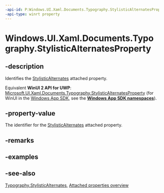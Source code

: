 ```yaml
---
-api-id: P:Windows.UI.Xaml.Documents.Typography.StylisticAlternatesProperty
-api-type: winrt property
---
```


<!-- Property syntax
public Windows.UI.Xaml.DependencyProperty StylisticAlternatesProperty { get; }
-->

# Windows.UI.Xaml.Documents.Typography.StylisticAlternatesProperty

## -description
Identifies the [StylisticAlternates](typography_stylisticalternates.md) attached property.

Equivalent **WinUI 2 API for UWP**: [Microsoft.UI.Xaml.Documents.Typography.StylisticAlternatesProperty](/windows/winui/api/microsoft.ui.xaml.documents.typography.stylisticalternatesproperty) (for WinUI in the [Windows App SDK](/windows/apps/windows-app-sdk/), see the **[Windows App SDK namespaces](/windows/windows-app-sdk/api/winrt/)**).

## -property-value
The identifier for the [StylisticAlternates](typography_stylisticalternates.md) attached property.

## -remarks

## -examples

## -see-also

[Typography.StylisticAlternates](typography_stylisticalternates.md), [Attached properties overview](/windows/uwp/xaml-platform/attached-properties-overview)
